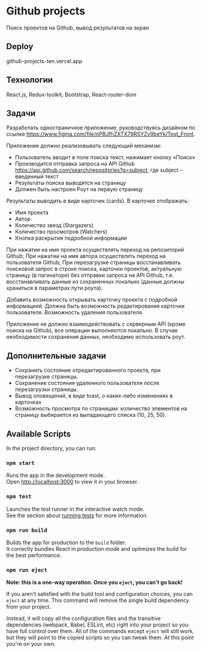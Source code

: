 # Github projects

Поиск проектов на Github, вывод результатов на экран

## Deploy

github-projects-ten.vercel.app

## Технологии

React.js, Redux-toolkit, Bootstrap, React-router-dom

## Задачи

Разработать одностраничное приложение, руководствуясь дизайном по ссылке https://www.figma.com/file/nPBJfhZXTX79RSYZv9beYk/Test_Front.

Приложение должно реализовывать следующий механизм:

- Пользователь вводит в поле поиска текст, нажимает кнопку «Поиск»
- Производится отправка запроса на API Github https://api.github.com/search/repositories?q=subject, где subject – введенный текст
- Результаты поиска выводятся на страницу
- Должен быть настроен Роут на первую страницу

Результаты выводить в виде карточек (cards). В карточке отображать:

- Имя проекта
- Автор
- Количество звезд (Stargazers)
- Количество просмотров (Watchers)
- Кнопка раскрытия подробной информации

При нажатии на имя проекта осуществлять переход на репозиторий Github;
При нажатии на имя автора осуществлять переход на пользователя Github;
При перезагрузке страницы восстанавливать поисковой запрос в строке поиска, карточки проектов, актуальную страницу (в пагинаторе) без отправки запроса на API Github, т.е. восстанавливать данные из сохраненных локально (данные должны храниться в параметрах пути роута).

Добавить возможность открывать карточку проекта с подробной информацией. Должна быть возможность редактирования карточки пользователя. Возможность удаления пользователя.

Приложение не должно взаимодействовать с серверным API (кроме поиска на Github), все операции выполняются локально. В случае необходимости сохранения данных, необходимо использовать роут.

## Дополнительные задачи

- Сохранять состояние отредактированного проекта, при перезагрузке страницы.
- Сохранение состояния удаленного пользователя после перезагрузки страницы.
- Вывод оповещений, в виде toast, о каких-либо изменениях в карточках
- Возможность просмотра по страницам: количество элементов на страницу выбирается из выпадающего списка (10, 25, 50).

## Available Scripts

In the project directory, you can run:

### `npm start`

Runs the app in the development mode.\
Open [http://localhost:3000](http://localhost:3000) to view it in your browser.

### `npm test`

Launches the test runner in the interactive watch mode.\
See the section about [running tests](https://facebook.github.io/create-react-app/docs/running-tests) for more information.

### `npm run build`

Builds the app for production to the `build` folder.\
It correctly bundles React in production mode and optimizes the build for the best performance.

### `npm run eject`

**Note: this is a one-way operation. Once you `eject`, you can't go back!**

If you aren't satisfied with the build tool and configuration choices, you can `eject` at any time. This command will remove the single build dependency from your project.

Instead, it will copy all the configuration files and the transitive dependencies (webpack, Babel, ESLint, etc) right into your project so you have full control over them. All of the commands except `eject` will still work, but they will point to the copied scripts so you can tweak them. At this point you're on your own.
